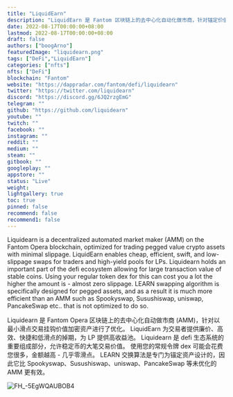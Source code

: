 ```yaml
---
title: "LiquidEarn"
description: "LiquidEarn 是 Fantom 区块链上的去中心化自动化做市商，针对锚定价值加密资产（如稳定币和合成资产）进行了优化"
date: 2022-08-17T00:00:00+08:00
lastmod: 2022-08-17T00:00:00+08:00
draft: false
authors: ["boogArno"]
featuredImage: "liquidearn.png"
tags: ["DeFi","LiquidEarn"]
categories: ["nfts"]
nfts: ["DeFi"]
blockchain: "Fantom"
website: "https://dappradar.com/fantom/defi/liquidearn"
twitter: "https://twitter.com/liquidearn"
discord: "https://discord.gg/6JQ2rzgEmG"
telegram: ""
github: "https://github.com/liquidearn"
youtube: ""
twitch: ""
facebook: ""
instagram: ""
reddit: ""
medium: ""
steam: ""
gitbook: ""
googleplay: ""
appstore: ""
status: "Live"
weight: 
lightgallery: true
toc: true
pinned: false
recommend: false
recommend1: false
---
```

<p>Liquidearn is a decentralized automated market maker (AMM) on the Fantom Opera blockchain, optimized for trading pegged value crypto assets with minimal slippage. LiquidEarn enables cheap, efficient, swift, and low-slippage swaps for traders and high-yield pools for LPs. Liquidearn holds an important part of the defi ecosystem allowing for large transaction value of stable coins. Using your regular token dex for this can cost you a lot the higher the amount is - almost zero slippage. LEARN swapping algorithm is specifically designed for pegged assets, and as a result it is much more efficient than an AMM such as Spookyswap, Susushiswap, uniswap, PancakeSwap etc.. that is not optimized to do so.</p>

Liquidearn 是 Fantom Opera 区块链上的去中心化自动做市商 (AMM)，针对以最小滑点交易挂钩价值加密资产进行了优化。 LiquidEarn 为交易者提供廉价、高效、快捷和低滑点的掉期，为 LP 提供高收益池。 Liquidearn 是 defi 生态系统的重要组成部分，允许稳定币的大笔交易价值。 使用您的常规令牌 dex 可能会花费您很多，金额越高 - 几乎零滑点。 LEARN 交换算法是专门为锚定资产设计的，因此它比 Spookyswap、Susushiswap、uniswap、PancakeSwap 等未优化的 AMM 更有效。



![FH_-5EgWQAUBOB4](C:FH_-5EgWQAUBOB4.jpg)